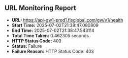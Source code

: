 ## URL Monitoring Report

- **URL:** https://api-gw1-prod1.fisglobal.com/gw/v1/health
- **Start Time:** 2025-07-02T21:38:47.080809
- **End Time:** 2025-07-02T21:38:47.543114
- **Total Time Taken:** 0.462305 seconds
- **HTTP Status Code:** 403
- **Status:** Failure
- **Failure Reason:** HTTP Status Code: 403
